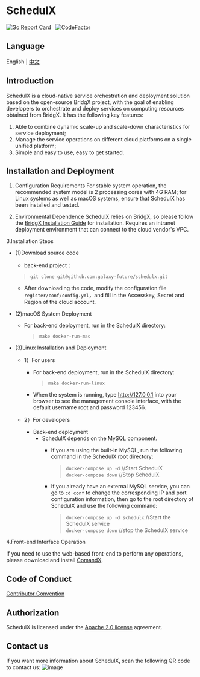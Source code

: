 # **SchedulX**
[![Go Report Card](https://goreportcard.com/badge/github.com/galaxy-future/BridgX)](https://goreportcard.com/report/github.com/galaxy-future/BridgX) &nbsp;
[![CodeFactor](https://www.codefactor.io/repository/github/galaxy-future/bridgx/badge)](https://www.codefactor.io/repository/github/galaxy-future/bridgx)


Language
----

English | [中文](https://github.com/galaxy-future/schedulx/blob/master/docs/CH-README.md)

Introduction
-----

SchedulX is a cloud-native service orchestration and deployment solution based on the open-source BridgX project, with the goal of enabling developers to orchestrate and deploy services on computing resources obtained from BridgX.
It has the following key features:
1. Able to combine dynamic scale-up and scale-down characteristics for service deployment;
2. Manage the service operations on different cloud platforms on a single unified platform;
3. Simple and easy to use, easy to get started.



Installation and Deployment
--------
1. Configuration Requirements
For stable system operation, the recommended system model is 2 processing cores with 4G RAM; for Linux systems as well as macOS systems, ensure that SchedulX has been installed and tested.

2. Environmental Dependence
SchedulX relies on BridgX, so please follow the [BridgX Installation Guide](https://github.com/galaxy-future/bridgx/blob/dev/docs/EN-README.md) for installation. Requires an intranet deployment environment that can connect to the cloud vendor's VPC.



3.Installation Steps

* (1)Download source code
  - back-end project：
  > `git clone git@github.com:galaxy-future/schedulx.git`
  - After downloading the code, modify the configuration file `register/conf/config.yml`，and fill in the Accesskey, Secret and Region of the cloud account.

* (2)macOS System Deployment
  - For back-end deployment, run in the SchedulX directory:
    > `make docker-run-mac`

* (3)Linux Installation and Deployment
  - 1）For users
    - For back-end deployment, run in the SchedulX directory:
      > `make docker-run-linux`
    - When the system is running, type http://127.0.0.1 into your browser to see the management console interface, with the default username root and password 123456.


  - 2）For developers
    - Back-end deployment
      - SchedulX depends on the MySQL component.
           - If you are using the built-in MySQL, run the following command in the SchedulX root directory:
             > `docker-compose up -d`    //Start SchedulX <br>
             > `docker-compose down`    //Stop SchedulX  <br>
           - If you already have an external MySQL service, you can go to `cd conf` to change the corresponding IP and port configuration information, then go to the root directory of SchedulX and use the following command:

             > `docker-compose up -d schedulx`   //Start the SchedulX service <br>
             > `docker-compose down`     //stop the SchedulX service

4.Front-end Interface Operation

If you need to use the web-based front-end to perform any operations, please download and install [ComandX](https://github.com/galaxy-future/comandx/blob/main/docs/EN-README.md).

Code of Conduct
------
[Contributor Convention](https://github.com/galaxy-future/schedulx/blob/master/CODE_OF_CONDUCT.md)

Authorization
-----
SchedulX is licensed under the [Apache 2.0 license](https://github.com/galaxy-future/schedulx/blob/master/README.md) agreement.

Contact us
-----
If you want more information about SchedulX, scan the following QR code to contact us:
![image](https://user-images.githubusercontent.com/102009012/163556843-2dbe5de2-cbcb-412a-ba38-a35812a142c6.png)


